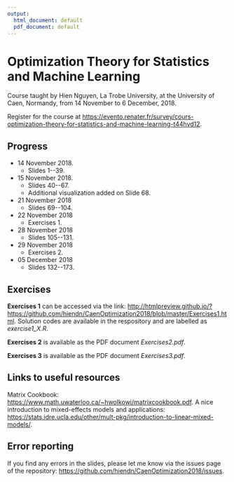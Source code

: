 ```yaml
---
output:
  html_document: default
  pdf_document: default
---
```

# Optimization Theory for Statistics and Machine Learning
Course taught by Hien Nguyen, La Trobe University, at the University of Caen, Normandy, from 14 November to 6 December, 2018.

Register for the course at https://evento.renater.fr/survey/cours-optimization-theory-for-statistics-and-machine-learning-t44hvd12.

## Progress
- 14 November 2018.
  - Slides 1--39.
- 15 November 2018.
  - Slides 40--67.
  - Additional visualization added on Slide 68.
- 21 November 2018
  - Slides 69--104.
- 22 November 2018
  - Exercises 1.
- 28 November 2018
  - Slides 105--131.
- 29 November 2018
  - Exercises 2.
- 05 December 2018
  - Slides 132--173.

## Exercises

**Exercises 1** can be accessed via the link:
http://htmlpreview.github.io/?https://github.com/hiendn/CaenOptimization2018/blob/master/Exercises1.html. Solution codes are available in the respository and are labelled as *exercise1_X.R*.

**Exercises 2** is available as the PDF document *Exercises2.pdf*.

**Exercises 3** is available as the PDF document *Exercises3.pdf*.


## Links to useful resources
Matrix Cookbook: https://www.math.uwaterloo.ca/~hwolkowi/matrixcookbook.pdf.
A nice introduction to mixed-effects models and applications: https://stats.idre.ucla.edu/other/mult-pkg/introduction-to-linear-mixed-models/.

## Error reporting
If you find any errors in the slides, please let me know via the issues page of the repository: https://github.com/hiendn/CaenOptimization2018/issues.